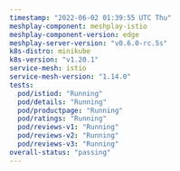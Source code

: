 ```yaml
---
timestamp: "2022-06-02 01:39:55 UTC Thu"
meshplay-component: meshplay-istio
meshplay-component-version: edge
meshplay-server-version: "v0.6.0-rc.5s"
k8s-distro: minikube
k8s-version: "v1.20.1"
service-mesh: istio
service-mesh-version: "1.14.0"
tests:
  pod/istiod: "Running"
  pod/details: "Running"
  pod/productpage: "Running"
  pod/ratings: "Running"
  pod/reviews-v1: "Running"
  pod/reviews-v2: "Running"
  pod/reviews-v3: "Running"
overall-status: "passing"
---
```

